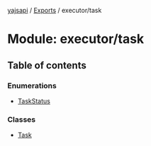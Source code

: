 [yajsapi](../README.md) / [Exports](../modules.md) / executor/task

# Module: executor/task

## Table of contents

### Enumerations

- [TaskStatus](../enums/executor_task.taskstatus.md)

### Classes

- [Task](../classes/executor_task.task.md)
